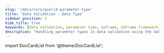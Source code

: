 ```yaml
---
slug: '/docs/core/gvalid-parameter-type'
title: 'Data Validation - Data Type'
sidebar_position: 3
hide_title: true
keywords: [data validation, parameter type, GoFrame, GoFrame framework, backend development, parameter verification, input validation, programming framework, development tools, validation module]
description: "Handling parameter types in data validation using the GoFrame framework. This chapter elaborates on data validation methods for different types of parameters, helping developers effectively handle and validate user inputs in backend development, enhancing the reliability and security of applications."
---
```


import DocCardList from '@theme/DocCardList';

<DocCardList />